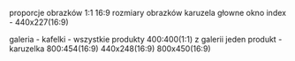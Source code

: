 proporcje obrazków 1:1 16:9
rozmiary obrazków 
karuzela głowne okno index - 440x227(16:9)

galeria - kafelki - wszystkie produkty 400:400(1:1)
z galerii jeden produkt - karuzelka 800:454(16:9)
440x248(16:9)
800x450(16:9)